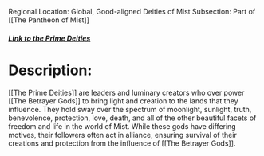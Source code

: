 Regional Location: Global, Good-aligned Deities of Mist
Subsection: Part of [[The Pantheon of Mist]]
##### [Link to the Prime Deities](https://criticalrole.fandom.com/wiki/Prime_Deities)
# Description:
[[The Prime Deities]] are leaders and luminary creators who over power [[The Betrayer Gods]] to bring light and creation to the lands that they influence. They hold sway over the spectrum of moonlight, sunlight, truth, benevolence, protection, love, death, and all of the other beautiful facets of freedom and life in the world of Mist. While these gods have differing motives, their followers often act in alliance, ensuring survival of their creations and protection from the influence of [[The Betrayer Gods]]. 